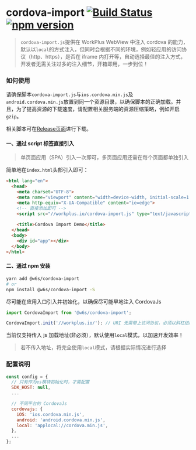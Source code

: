# cordova-import [![Build Status](https://travis-ci.org/WorkPlusFE/cordova-import.svg?branch=master)](https://travis-ci.org/WorkPlusFE/cordova-import) [![npm version](https://badge.fury.io/js/%40w6s%2Fcordova-import.svg)](https://badge.fury.io/js/%40w6s%2Fcordova-import)

> `cordova-import.js`提供在 WorkPlus WebView 中注入 cordova 的能力，默认以`local`的方式注入，但同时会根据不同的环境，例如轻应用的访问协议（http、https），是否在 iframe 内打开等，自动选择最佳的注入方式，开发者无需关注过多的注入细节，开箱即用，一步到位！

### 如何使用

请确保脚本`cordova-import.js`与`ios.cordova.min.js`及`android.cordova.min.js`放置到同一个资源目录，以确保脚本的正确加载。并且，为了提高资源的下载速度，请配置相关服务端的资源压缩策略，例如开启`gzip`。

相关脚本可在[Release页面](https://github.com/WorkPlusFE/cordova-import/releases/tag/v1.3.1)进行下载。

#### 一、通过 script 标签直接引入

> 单页面应用（SPA）引入一次即可，多页面应用还需在每个页面都单独引入

简单地在`index.html`头部引入即可：

```html
<html lang="en">
  <head>
    <meta charset="UTF-8">
    <meta name="viewport" content="width=device-width, initial-scale=1.0">
    <meta http-equiv="X-UA-Compatible" content="ie=edge">
    <!-- 直接添加即可 -->
    <script src="//workplus.io/cordova-import.js" type="text/javascript"></script>
    
    <title>Cordova Import Demo</title>
  </head>
  <body>
    <div id="app"></div> 
  </body>
</html>
```

#### 二、通过 npm 安装

```bash
yarn add @w6s/cordova-import
# or 
npm install @w6s/cordova-import -S
```

尽可能在应用入口引入并初始化，以确保尽可能早地注入 CordovaJs

```js
import CordovaImport from '@w6s/cordova-import';

CordovaImport.init('//workplus.io/'); // URI 无需带上访问协议，必须以斜杠结尾
```

当前仅支持传入 js 加载地址(非必须），默认使用`local`模式，以加速开发效率！

> 若不传入地址，将完全使用`local`模式，请根据实际情况进行选择


### 配置说明

```js
const config = {
  // 只有作为es模块初始化时，才需配置
  SDK_HOST: null,
  ...

  // 不同平台的 CordovaJs
  cordovajs: {
    iOS: 'ios.cordova.min.js',
    android: 'android.cordova.min.js',
    local: 'applocal://cordova.min.js',
  },
  ...
};
```



